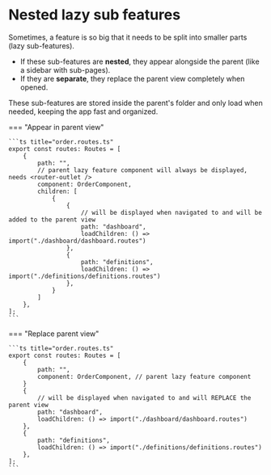 # Nested lazy sub features

Sometimes, a feature is so big that it needs to be split into smaller parts (lazy sub-features).

- If these sub-features are **nested**, they appear alongside the parent (like a sidebar with sub-pages).
- If they are **separate**, they replace the parent view completely when opened.

These sub-features are stored inside the parent's folder and only load when needed,
keeping the app fast and organized.

=== "Appear in parent view"

    ```ts title="order.routes.ts"
    export const routes: Routes = [
        {
            path: "",
            // parent lazy feature component will always be displayed, needs <router-outlet />
            component: OrderComponent,
            children: [
                {
                    {
                        // will be displayed when navigated to and will be added to the parent view
                        path: "dashboard",
                        loadChildren: () => import("./dashboard/dashboard.routes")
                    },
                    {
                        path: "definitions",
                        loadChildren: () => import("./definitions/definitions.routes")
                    },
                }
            ]
        },
    ];
    ```

=== "Replace parent view"

    ```ts title="order.routes.ts"
    export const routes: Routes = [
        {
            path: "",
            component: OrderComponent, // parent lazy feature component
        }
        {
            // will be displayed when navigated to and will REPLACE the parent view
            path: "dashboard",
            loadChildren: () => import("./dashboard/dashboard.routes")
        },
        {
            path: "definitions",
            loadChildren: () => import("./definitions/definitions.routes")
        },
    ];
    ```
